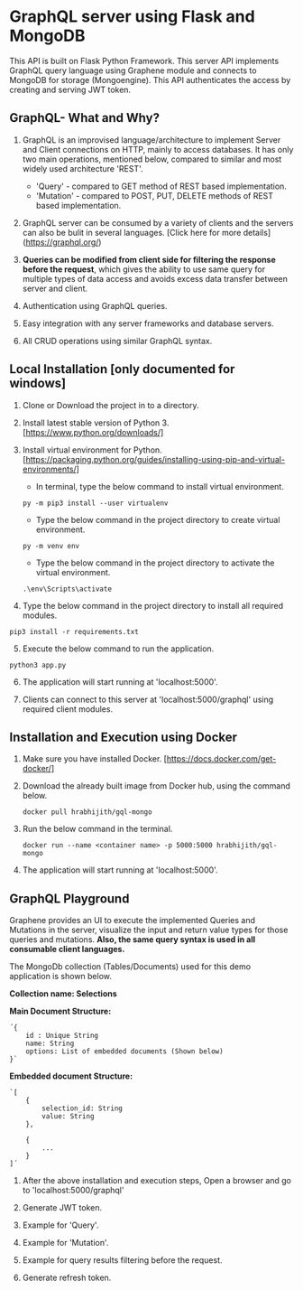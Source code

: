 
# GraphQL server using Flask and MongoDB

This API is built on Flask Python Framework. This server API implements GraphQL query language using Graphene module and connects to MongoDB for storage (Mongoengine). This API authenticates the access by creating and serving JWT token.


## GraphQL- What and Why?

1. GraphQL is an improvised language/architecture to implement Server and Client connections on HTTP, mainly to access databases. It has only two main operations, mentioned below, compared to similar and most widely used architecture 'REST'.

   * 'Query' - compared to GET method of REST based implementation.
   * 'Mutation' - compared to POST, PUT, DELETE methods of REST based implementation.

2. GraphQL server can be consumed by a variety of clients and the servers can also be bulit in several languages. [Click here for more details] (https://graphql.org/)

3. **Queries can be modified from client side for filtering the response before the request**, which gives the ability to use same query for multiple types of data access and avoids excess data transfer between server and client.

4. Authentication using GraphQL queries.

5. Easy integration with any server frameworks and database servers.

6. All CRUD operations using similar GraphQL syntax.


## Local Installation [only documented for windows]

1. Clone or Download the project in to a directory.

2. Install latest stable version of Python 3. [https://www.python.org/downloads/]

3. Install virtual environment for Python. [https://packaging.python.org/guides/installing-using-pip-and-virtual-environments/]

    * In terminal, type the below command to install virtual environment.

    `py -m pip3 install --user virtualenv`

    * Type the below command in the project directory to create virtual environment.

    `py -m venv env`

    * Type the below command in the project directory to activate the virtual environment.

    `.\env\Scripts\activate`

4. Type the below command in the project directory to install all required modules.

`pip3 install -r requirements.txt`

5. Execute the below command to run the application.

`python3 app.py`

6. The application will start running at 'localhost:5000'.

7. Clients can connect to this server at 'localhost:5000/graphql' using required client modules.


## Installation and Execution using Docker

1. Make sure you have installed Docker. [https://docs.docker.com/get-docker/] 

2. Download the already built image from Docker hub, using the command below.

    `docker pull hrabhijith/gql-mongo`

3. Run the below command in the terminal.

    `docker run --name <container name> -p 5000:5000 hrabhijith/gql-mongo`

4. The application will start running at 'localhost:5000'.


## GraphQL Playground

Graphene provides an UI to execute the implemented Queries and Mutations in the server, visualize the input and return value types for those queries and mutations. **Also, the same query syntax is used in all consumable client languages.**

The MongoDb collection (Tables/Documents) used for this demo application is shown below.

**Collection name: Selections**

**Main Document Structure:**

    ´{
        id : Unique String
        name: String
        options: List of embedded documents (Shown below)
    }`

**Embedded document Structure:**

    `[
        {
            selection_id: String
            value: String
        },

        {
            ...
        }
    ]´
    

1. After the above installation and execution steps, Open a browser and go to 'localhost:5000/graphql'

2. Generate JWT token.

3. Example for 'Query'.

4. Example for 'Mutation'.

5. Example for query results filtering before the request.

6. Generate refresh token.
